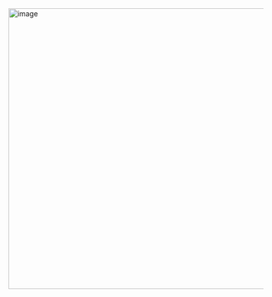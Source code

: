 <img width="555" alt="image" src="https://github.com/ludwich66/Quansheng_UV-K5_Wiki/assets/12202733/119bf6ca-a67e-4115-90c2-9cd980b8757e">
